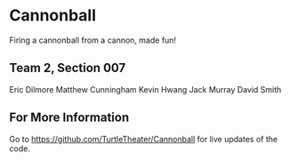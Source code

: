 Cannonball
==========

Firing a cannonball from a cannon, made fun!

Team 2, Section 007
-------------------
Eric Dilmore <erd130030>
Matthew Cunningham
Kevin Hwang
Jack Murray
David Smith

For More Information
--------------------
Go to https://github.com/TurtleTheater/Cannonball for live updates of the code.
